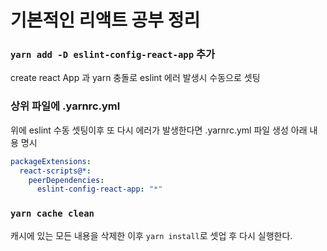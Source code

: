 # 기본적인 리액트 공부 정리

### `yarn add -D eslint-config-react-app` 추가

create react App 과 yarn 충돌로 eslint 에러 발생시 수동으로 셋팅

### 상위 파일에 .yarnrc.yml

위에 eslint 수동 셋팅이후 또 다시 에러가 발생한다면 .yarnrc.yml 파일 생성 아래 내용 명시

```yml
packageExtensions:
  react-scripts@*:
    peerDependencies:
      eslint-config-react-app: "*"
```

### `yarn cache clean`

캐시에 있는 모든 내용을 삭제한 이후 `yarn install`로 셋업 후 다시 실행한다.
